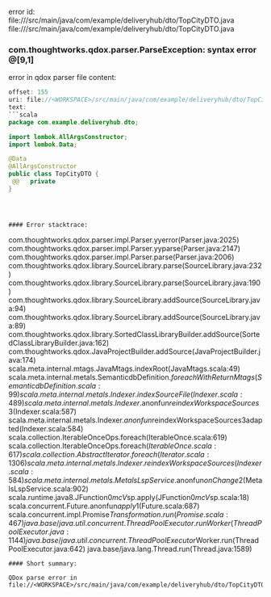 error id: file://<WORKSPACE>/src/main/java/com/example/deliveryhub/dto/TopCityDTO.java
file://<WORKSPACE>/src/main/java/com/example/deliveryhub/dto/TopCityDTO.java
### com.thoughtworks.qdox.parser.ParseException: syntax error @[9,1]

error in qdox parser
file content:
```java
offset: 155
uri: file://<WORKSPACE>/src/main/java/com/example/deliveryhub/dto/TopCityDTO.java
text:
```scala
package com.example.deliveryhub.dto;

import lombok.AllArgsConstructor;
import lombok.Data;

@Data
@AllArgsConstructor         
public class TopCityDTO {
 @@   private 
}

```

```



#### Error stacktrace:

```
com.thoughtworks.qdox.parser.impl.Parser.yyerror(Parser.java:2025)
	com.thoughtworks.qdox.parser.impl.Parser.yyparse(Parser.java:2147)
	com.thoughtworks.qdox.parser.impl.Parser.parse(Parser.java:2006)
	com.thoughtworks.qdox.library.SourceLibrary.parse(SourceLibrary.java:232)
	com.thoughtworks.qdox.library.SourceLibrary.parse(SourceLibrary.java:190)
	com.thoughtworks.qdox.library.SourceLibrary.addSource(SourceLibrary.java:94)
	com.thoughtworks.qdox.library.SourceLibrary.addSource(SourceLibrary.java:89)
	com.thoughtworks.qdox.library.SortedClassLibraryBuilder.addSource(SortedClassLibraryBuilder.java:162)
	com.thoughtworks.qdox.JavaProjectBuilder.addSource(JavaProjectBuilder.java:174)
	scala.meta.internal.mtags.JavaMtags.indexRoot(JavaMtags.scala:49)
	scala.meta.internal.metals.SemanticdbDefinition$.foreachWithReturnMtags(SemanticdbDefinition.scala:99)
	scala.meta.internal.metals.Indexer.indexSourceFile(Indexer.scala:489)
	scala.meta.internal.metals.Indexer.$anonfun$reindexWorkspaceSources$3(Indexer.scala:587)
	scala.meta.internal.metals.Indexer.$anonfun$reindexWorkspaceSources$3$adapted(Indexer.scala:584)
	scala.collection.IterableOnceOps.foreach(IterableOnce.scala:619)
	scala.collection.IterableOnceOps.foreach$(IterableOnce.scala:617)
	scala.collection.AbstractIterator.foreach(Iterator.scala:1306)
	scala.meta.internal.metals.Indexer.reindexWorkspaceSources(Indexer.scala:584)
	scala.meta.internal.metals.MetalsLspService.$anonfun$onChange$2(MetalsLspService.scala:902)
	scala.runtime.java8.JFunction0$mcV$sp.apply(JFunction0$mcV$sp.scala:18)
	scala.concurrent.Future$.$anonfun$apply$1(Future.scala:687)
	scala.concurrent.impl.Promise$Transformation.run(Promise.scala:467)
	java.base/java.util.concurrent.ThreadPoolExecutor.runWorker(ThreadPoolExecutor.java:1144)
	java.base/java.util.concurrent.ThreadPoolExecutor$Worker.run(ThreadPoolExecutor.java:642)
	java.base/java.lang.Thread.run(Thread.java:1589)
```
#### Short summary: 

QDox parse error in file://<WORKSPACE>/src/main/java/com/example/deliveryhub/dto/TopCityDTO.java